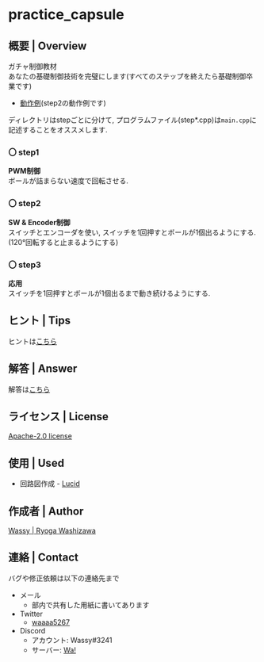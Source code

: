 # practice_capsule

## **概要 | Overview**
ガチャ制御教材  
あなたの基礎制御技術を完璧にします(すべてのステップを終えたら基礎制御卒業です)  
- [動作例](https://twitter.com/waaaa5267/status/1647105068452429824?s=20)(step2の動作例です)

ディレクトリはstepごとに分けて, プログラムファイル(step*.cpp)は`main.cpp`に記述することをオススメします.

### 〇 step1
**PWM制御**  
ボールが詰まらない速度で回転させる.

### 〇 step2
**SW & Encoder制御**  
スイッチとエンコーダを使い, スイッチを1回押すとボールが1個出るようにする. (120°回転すると止まるようにする)

### 〇 step3
**応用**  
スイッチを1回押すとボールが1個出るまで動き続けるようにする.

## **ヒント | Tips**
ヒントは[こちら](https://github.com/wassy310/NITOC_Robocon/blob/master/practice_capsule/TIPS.md)

## **解答 | Answer**
解答は[こちら](https://github.com/wassy310/NITOC_Robocon/blob/master/practice_capsule/ANS.md)

## **ライセンス | License**
[Apache-2.0 license](https://github.com/apache/.github/blob/main/LICENSE)

## 使用 | Used
- 回路図作成 - [Lucid](https://lucid.app)

## **作成者 | Author**
[Wassy | Ryoga Washizawa](https://github.com/wassy310)

## **連絡 | Contact**
バグや修正依頼は以下の連絡先まで
- メール
  - 部内で共有した用紙に書いてあります
- Twitter
  - [waaaa5267](https://twitter.com/waaaa5267)
- Discord
  - アカウント: Wassy#3241
  - サーバー: [Wa!](https://discord.gg/uAUrUnwAh9)